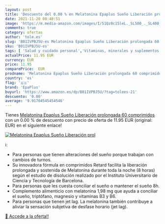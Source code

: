 ```yaml
---
layout: post
title: 'Descuento del 0.00 % en Melatonina Epaplus Sueño Liberación prol'
date: 2021-11-20 08:40:51
image: 'https://m.media-amazon.com/images/I/51Qz0c15leL._SL500_._SL400_.jpg'
comments: true
category: ofertas
author: 'tole.es'
slug: 'B01IVPBJ5U-es Melatonina Epaplus Sueño Liberación prolongada 60 comprimidos'
sku: 'B01IVPBJ5U-es'
tags: [ 'Salud y cuidado personal','Vitaminas, minerales y suplementos en medicamentos, remedios y suplementos dietéticos','epaplus','melatonina', ]
actualPrice: 11.95 EUR
currency: EUR
price: 11.95
comparePrice:  EUR
prodname: 'Melatonina Epaplus Sueño Liberación prolongada 60 comprimidos'
country: 'es'
flag: '🇪🇸'
brand: 'EpaPlus'
buyurl: 'https://www.amazon.es/dp/B01IVPBJ5U/?tag=tolees-21'
descuento: '0.00'
average: '9.91704545454546'
---
```


Tienes [Melatonina Epaplus Sueño Liberación prolongada 60 comprimidos](https://www.amazon.es/dp/B01IVPBJ5U/?tag=tolees-21) con un 0.00 % de descuento con precio de oferta de 11.95 EUR (original:  EUR) en el siguiente enlace!

[![Melatonina Epaplus Sueño Liberación prol](https://m.media-amazon.com/images/I/51Qz0c15leL._SL500_._SL400_.jpg)](https://www.amazon.es/dp/B01IVPBJ5U/?tag=tolees-21)

ℹ️:

- Para personas que tienen alteraciones del sueño porque trabajan con cambios de turnos.
- Su innovadora fórmula en comprimidos Retard facilita la liberación prolongada y sostenida de Melatonina durante toda la noche (8 horas) según el estudio de disolución realizado por el Instituto Universitario de Ciencia y Tecnología de Barcelona.
- Para personas que les cuesta conciliar el sueño o mantener el sueño 8h.
- Complemento alimenticio con melatonina 1,98 mg que ayuda a conciliar el sueño, triptófano, magnesio y vitaminas B3 y B6.
- Para personas que tienen jet lag. La melatonina también contribuye a aliviar la sensación subjetiva de desfase horario (jet lag).

[🛒 Accede a la oferta!!](https://www.amazon.es/dp/B01IVPBJ5U/?tag=tolees-21)
